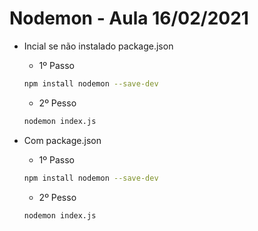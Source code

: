 # Nodemon - Aula 16/02/2021

- Incial se não instalado package.json

    - 1º Passo
  
    ```bash
    npm install nodemon --save-dev
    ```

    - 2º Pesso
  
    ```bash
    nodemon index.js
    ```

- Com package.json

    - 1º Passo
  
    ```bash
    npm install nodemon --save-dev
    ```

    - 2º Pesso
  
    ```bash
    nodemon index.js
    ```

